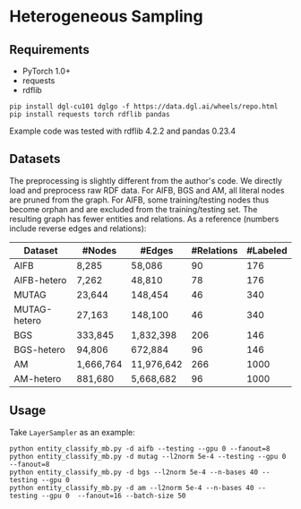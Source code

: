 # Heterogeneous Sampling

## Requirements 

* PyTorch 1.0+
* requests
* rdflib

```
pip install dgl-cu101 dglgo -f https://data.dgl.ai/wheels/repo.html
pip install requests torch rdflib pandas
```

Example code was tested with rdflib 4.2.2 and pandas 0.23.4


## Datasets

The preprocessing is slightly different from the author's code. We directly load and preprocess
raw RDF data. For AIFB, BGS and AM,
all literal nodes are pruned from the graph. For AIFB, some training/testing nodes
thus become orphan and are excluded from the training/testing set. The resulting graph
has fewer entities and relations. As a reference (numbers include reverse edges and relations):

| Dataset | #Nodes | #Edges | #Relations | #Labeled |
| --- | --- | --- | --- | --- |
| AIFB | 8,285 | 58,086 | 90 | 176 |
| AIFB-hetero | 7,262 | 48,810 | 78 | 176 |
| MUTAG | 23,644 | 148,454 | 46 | 340 |
| MUTAG-hetero | 27,163 | 148,100 | 46 | 340 |
| BGS | 333,845 | 1,832,398 | 206 | 146 |
| BGS-hetero | 94,806 | 672,884 | 96 | 146 |
| AM | 1,666,764 | 11,976,642 | 266 | 1000 |
| AM-hetero | 881,680 | 5,668,682 | 96 | 1000 |




## Usage

Take `LayerSampler` as an example:

```
python entity_classify_mb.py -d aifb --testing --gpu 0 --fanout=8
python entity_classify_mb.py -d mutag --l2norm 5e-4 --testing --gpu 0 --fanout=8
python entity_classify_mb.py -d bgs --l2norm 5e-4 --n-bases 40 --testing --gpu 0
python entity_classify_mb.py -d am --l2norm 5e-4 --n-bases 40 --testing --gpu 0  --fanout=16 --batch-size 50
```






